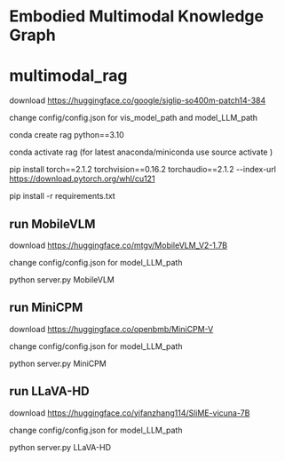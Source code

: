 # Embodied Multimodal Knowledge Graph

# multimodal_rag

download https://huggingface.co/google/siglip-so400m-patch14-384

change config/config.json for vis_model_path and model_LLM_path

conda create rag python==3.10

conda activate rag  (for latest anaconda/miniconda use source activate )

pip install torch==2.1.2 torchvision==0.16.2 torchaudio==2.1.2 --index-url https://download.pytorch.org/whl/cu121

pip install -r requirements.txt



## run MobileVLM

download https://huggingface.co/mtgv/MobileVLM_V2-1.7B

change config/config.json  for model_LLM_path

python server.py MobileVLM

## run MiniCPM

download https://huggingface.co/openbmb/MiniCPM-V

change config/config.json  for model_LLM_path

python server.py MiniCPM

## run LLaVA-HD

download https://huggingface.co/yifanzhang114/SliME-vicuna-7B

change config/config.json  for model_LLM_path

python server.py LLaVA-HD
